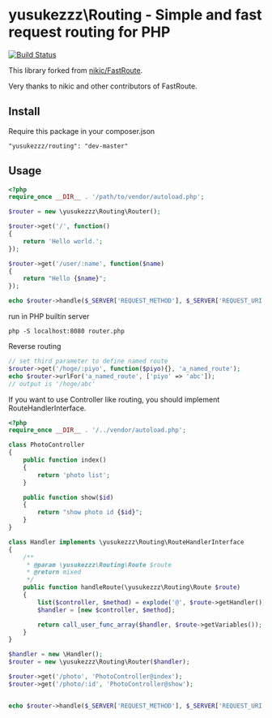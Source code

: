 yusukezzz\Routing - Simple and fast request routing for PHP
=======================================
[![Build Status](https://travis-ci.org/yusukezzz/routing.svg?branch=master)](https://travis-ci.org/yusukezzz/routing)

This library forked from [nikic/FastRoute](https://github.com/nikic/FastRoute).

Very thanks to nikic and other contributors of FastRoute.

Install
-------

Require this package in your composer.json

```
"yusukezzz/routing": "dev-master"
```

Usage
-----

```php
<?php
require_once __DIR__ . '/path/to/vendor/autoload.php';

$router = new \yusukezzz\Routing\Router();

$router->get('/', function()
{
    return 'Hello world.';
});

$router->get('/user/:name', function($name)
{
    return "Hello {$name}";
});

echo $router->handle($_SERVER['REQUEST_METHOD'], $_SERVER['REQUEST_URI']);
```

run in PHP builtin server

```
php -S localhost:8080 router.php
```

Reverse routing

```php
// set third parameter to define named route
$router->get('/hoge/:piyo', function($piyo){}, 'a_named_route');
echo $router->urlFor('a_named_route', ['piyo' => 'abc']);
// output is '/hoge/abc'
```

If you want to use Controller like routing, you should implement RouteHandlerInterface.

```php
<?php
require_once __DIR__ . '/../vendor/autoload.php';

class PhotoController
{
    public function index()
    {
        return 'photo list';
    }

    public function show($id)
    {
        return "show photo id {$id}";
    }
}

class Handler implements \yusukezzz\Routing\RouteHandlerInterface
{
    /**
     * @param \yusukezzz\Routing\Route $route
     * @return mixed
     */
    public function handleRoute(\yusukezzz\Routing\Route $route)
    {
        list($controller, $method) = explode('@', $route->getHandler());
        $handler = [new $controller, $method];

        return call_user_func_array($handler, $route->getVariables());
    }
}

$handler = new \Handler();
$router = new \yusukezzz\Routing\Router($handler);

$router->get('/photo', 'PhotoController@index');
$router->get('/photo/:id', 'PhotoController@show');


echo $router->handle($_SERVER['REQUEST_METHOD'], $_SERVER['REQUEST_URI']);
```
